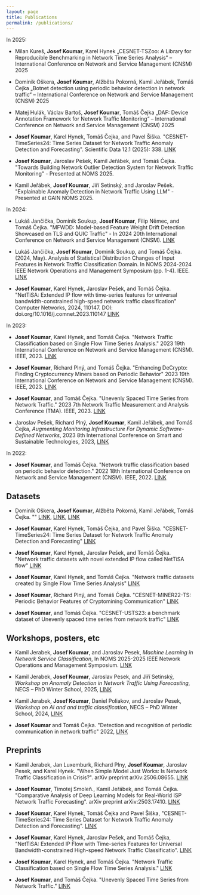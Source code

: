 ```yaml
---
layout: page
title: Publications
permalink: /publications/
---
```


In 2025:

- Milan Kureš, **Josef Koumar**, Karel Hynek „CESNET-TSZoo: A Library for Reproducible Benchmarking in Network Time Series Analysis“ – International Conference on Network and Service Management (CNSM) 2025

- Dominik Oškera, **Josef Koumar**, Alžběta Pokorná, Kamil Jeřábek, Tomáš Čejka „Botnet detection using periodic behavior detection in network traffic“ – International Conference on Network and Service Management (CNSM) 2025

- Matej Hulák, Václav Bartoš, **Josef Koumar**, Tomáš Čejka „DAF: Device Annotation Framework for Network Traffic Monitoring“ – International Conference on Network and Service Management (CNSM) 2025

- **Josef Koumar**, Karel Hynek, Tomáš Čejka, and Pavel Šiška. "CESNET-TimeSeries24: Time Series Dataset for Network Traffic Anomaly Detection and Forecasting". Scientific Data 12.1 (2025): 338. [LINK](https://www.nature.com/articles/s41597-025-04603-x)

- **Josef Koumar**, Jaroslav Pešek, Kamil Jeřábek, and Tomáš Čejka. "Towards Building Network Outlier Detection System for Network Traffic Monitoring" - Presented at NOMS 2025.

- Kamil Jeřábek, **Josef Koumar**, Jiří Setinský, and Jaroslav Pešek. "Explainable Anomaly Detection in Network Traffic Using LLM" - Presented at GAIN NOMS 2025.

In 2024:

- Lukáš Jančička, Dominik Soukup, **Josef Koumar**, Filip Němec, and Tomáš Čejka. "MFWDD: Model-based Feature Weight Drift Detection Showcased on TLS and QUIC Traffic" - In 2024 20th International Conference on Network and Service Management (CNSM). [LINK](https://ieeexplore.ieee.org/abstract/document/10814630)

- Lukáš Jančička, **Josef Koumar**, Dominik Soukup, and Tomáš Čejka. (2024, May). Analysis of Statistical Distribution Changes of Input Features in Network Traffic Classification Domain. In NOMS 2024-2024 IEEE Network Operations and Management Symposium (pp. 1-4). IEEE. [LINK](https://ieeexplore.ieee.org/abstract/document/10575630?casa_token=d1ejccI4BjMAAAAA:qdcErwrNzaaq9o2lhoYFwsTVG6X8UxcPg2-H60dAUSXDN2EM95lbcev-o2A1Tt0zs9apOMelC2o)

- **Josef Koumar**, Karel Hynek, Jaroslav Pešek, and Tomáš Čejka. "NetTiSA: Extended IP flow with time-series features for universal bandwidth-constrained high-speed network traffic classification" Computer Networks, 2024, 110147. DOI: doi.org/10.1016/j.comnet.2023.110147 [LINK](https://www.sciencedirect.com/science/article/pii/S1389128623005923?via%3Dihub)

In 2023:

- **Josef Koumar**, Karel Hynek, and Tomáš Čejka. "Network Traffic Classification based on Single Flow Time Series Analysis." 2023 19th International Conference on Network and Service Management (CNSM). IEEE, 2023. [LINK](https://ieeexplore.ieee.org/document/10327876)

- **Josef Koumar**, Richard Plný, and Tomáš Čejka. "Enhancing DeCrypto: Finding Cryptocurrency Miners based on Periodic Behavior" 2023 19th International Conference on Network and Service Management (CNSM). IEEE, 2023. [LINK](https://ieeexplore.ieee.org/document/10327904/)

- **Josef Koumar**, and Tomáš Čejka. "Unevenly Spaced Time Series from Network Traffic." 2023 7th Network Traffic Measurement and Analysis Conference (TMA). IEEE, 2023. [LINK](https://ieeexplore.ieee.org/abstract/document/10198988/?casa_token=1mDX5lLg-wUAAAAA:jXRcvBAj-v8vIz3QBro5SfF5GIeXQor8DQouhHg7mvXOCdqsQY2SNt6yJUsCg-fhhB3c9wGi)

- Jaroslav Pešek, Richard Plný, **Josef Koumar**, Kamil Jeřábek, and Tomáš Čejka, *Augmenting Monitoring Infrastructure For Dynamic Software-Defined Networks*, 2023 8th International Conference on Smart and Sustainable Technologies, 2023, [LINK](https://ieeexplore.ieee.org/abstract/document/10193216)

In 2022:

- **Josef Koumar**, and Tomáš Čejka. "Network traffic classification based on periodic behavior detection." 2022 18th International Conference on Network and Service Management (CNSM). IEEE, 2022. [LINK](https://ieeexplore.ieee.org/abstract/document/9964556?casa_token=bS2bXYP2LnUAAAAA:qBI9-SzT-RuzX0po_VoqzebCjMD2ydDLMoG581Mws6WWk0yqWvC5Sjr8vpji4rU7YSrDG2Em)

## Datasets

- Dominik Oškera, **Josef Koumar**, Alžběta Pokorná, Kamil Jeřábek, Tomáš Čejka. "" [LINK](https://zenodo.org/records/16752462), [LINK](https://zenodo.org/records/16753981), [LINK](https://zenodo.org/records/16753890)

- **Josef Koumar**, Karel Hynek, Tomáš Čejka, and Pavel Šiška. "CESNET-TimeSeries24: Time Series Dataset for Network Traffic Anomaly Detection and Forecasting" [LINK](https://zenodo.org/records/13382427)

- **Josef Koumar**, Karel Hynek, Jaroslav Pešek, and Tomáš Čejka. "Network traffic datasets with novel extended IP flow called NetTiSA flow" [LINK](https://zenodo.org/records/8301043)

- **Josef Koumar**, Karel Hynek, and Tomáš Čejka. "Network traffic datasets created by Single Flow Time Series Analysis" [LINK](https://zenodo.org/records/8035724)

- **Josef Koumar**, Richard Plný, and Tomáš Čejka. "CESNET-MINER22-TS: Periodic Behavior Features of Cryptomining Communication" [LINK](https://zenodo.org/records/8033351)

- **Josef Koumar**, and Tomáš Čejka. "CESNET-USTS23: a benchmark dataset of Unevenly spaced time series from network traffic" [LINK](https://zenodo.org/records/7923745)

## Workshops, posters, etc

- Kamil Jerabek, **Josef Koumar**, and Jaroslav Pesek, *Machine Learning in Network Service Classification*, In NOMS 2025-2025 IEEE Network Operations and Management Symposium. [LINK](https://noms2025.ieee-noms.org/program/tutorials)

- Kamil Jerabek, **Josef Koumar**, Jaroslav Pesek, and Jiří Setinský, *Workshop on Anomaly Detection in Network Traffic Using Forecasting*, NECS – PhD Winter School, 2025, [LINK](https://necs-winterschool.disi.unitn.it/)

- Kamil Jerabek, **Josef Koumar**, Daniel Poliakov, and Jaroslav Pesek, *Workshop on AI and and traffic classification*, NECS – PhD Winter School, 2024, [LINK](https://necs-winterschool.disi.unitn.it/)

- **Josef Koumar** and Tomáš Čejka. "Detection and recognition of periodic communication in network traffic" 2022, [LINK](https://www.linkedin.com/in/josef-koumar/details/education/782487460/multiple-media-viewer/?profileId=ACoAADpBm3EB8pWoZzFHfYgg53NrNnwh1DkQSLo&treasuryMediaId=1635495494901)

## Preprints

- Kamil Jerabek, Jan Luxemburk, Richard Plny, **Josef Koumar**, Jaroslav Pesek, and Karel Hynek. "When Simple Model Just Works: Is Network Traffic Classification in Crisis?". arXiv preprint arXiv:2506.08655. [LINK](https://arxiv.org/abs/2506.08655)

- **Josef Koumar**, Timotej Smoleň., Kamil Jeřábek, and Tomáš Čejka. "Comparative Analysis of Deep Learning Models for Real-World ISP Network Traffic Forecasting". arXiv preprint arXiv:2503.17410. [LINK](https://arxiv.org/abs/2503.17410)

- **Josef Koumar**, Karel Hynek, Tomáš Čejka and Pavel Šiška, "CESNET-TimeSeries24: Time Series Dataset for Network Traffic Anomaly Detection and Forecasting". [LINK](https://www.researchgate.net/publication/384447620_CESNET-TimeSeries24_Time_Series_Dataset_for_Network_Traffic_Anomaly_Detection_and_Forecasting)

- **Josef Koumar**, Karel Hynek, Jaroslav Pešek, and Tomáš Čejka, "NetTiSA: Extended IP Flow with Time-series Features for Universal Bandwidth-constrained High-speed Network Traffic Classificatio". [LINK](https://www.researchgate.net/publication/374556767_NetTiSA_Extended_IP_Flow_with_Time-series_Features_for_Universal_Bandwidth-constrained_High-speed_Network_Traffic_Classification)

- **Josef Koumar**, Karel Hynek, and Tomáš Čejka. "Network Traffic Classification based on Single Flow Time Series Analysis." [LINK](https://www.researchgate.net/publication/372625466_Network_Traffic_Classification_based_on_Single_Flow_Time_Series_Analysis)

- **Josef Koumar**, and Tomáš Čejka. "Unevenly Spaced Time Series from Network Traffic." [LINK](https://www.researchgate.net/publication/371530461_Unevenly_Spaced_Time_Series_from_Network_Traffic)
